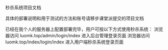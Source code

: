秒杀系统项目文档

具体的部署说明和用于测试的方法和账号请移步课堂派提交的项目文档

已经在我个人的服务器上配置部署完毕，用户可按以下方式使用秒杀系统：
浏览器访问 luomk.top/admin/login/index 进入后台管理登录页面
浏览器访问 luomk.top/index/login/index  进入用户端秒杀系统登录页面



